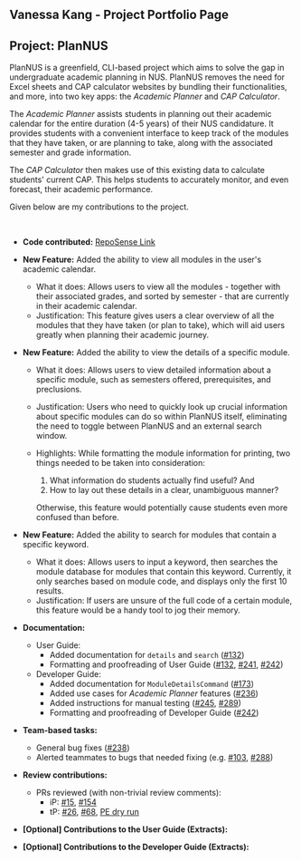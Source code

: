 ## Vanessa Kang - Project Portfolio Page

## Project: PlanNUS

PlanNUS is a greenfield, CLI-based project which aims to solve the gap in undergraduate academic planning in NUS. PlanNUS removes the need for Excel sheets and CAP calculator websites by bundling their functionalities, and more, into two key apps: the _Academic Planner_ and _CAP Calculator_.

The _Academic Planner_ assists students in planning out their academic calendar for the entire duration (4-5 years) of their NUS candidature. It provides students with a convenient interface to keep track of the modules that they have taken, or are planning to take, along with the associated semester and grade information. 

The _CAP Calculator_ then makes use of this existing data to calculate students' current CAP. This helps students to accurately monitor, and even forecast, their academic performance.

Given below are my contributions to the project.

<br>

- **Code contributed:** [RepoSense Link](https://nus-cs2113-ay2021s1.github.io/tp-dashboard/#breakdown=true&search=vanessa&sort=groupTitle&sortWithin=title&since=2020-09-27&timeframe=commit&mergegroup=&groupSelect=groupByRepos&checkedFileTypes=docs~functional-code~test-code~other&tabOpen=true&tabType=authorship&zFR=false&tabAuthor=vanessa-kang&tabRepo=AY2021S1-CS2113T-F12-1%2Ftp%5Bmaster%5D&authorshipIsMergeGroup=false&authorshipFileTypes=docs~functional-code~test-code~other)
- **New Feature:** Added the ability to view all modules in the user's academic calendar.
  - What it does: Allows users to view all the modules - together with their associated grades, and sorted by semester - that are currently in their academic calendar.
  - Justification: This feature gives users a clear overview of all the modules that they have taken (or plan to take), which will aid users greatly when planning their academic journey.
- **New Feature:** Added the ability to view the details of a specific module.
  
  - What it does: Allows users to view detailed information about a specific module, such as semesters offered, prerequisites, and preclusions.
  
  - Justification: Users who need to quickly look up crucial information about specific modules can do so within PlanNUS itself, eliminating the need to toggle between PlanNUS and an external search window.
  
  - Highlights: While formatting the module information for printing, two things needed to be taken into consideration: 
  
    1. What information do students actually find useful? And
    2. How to lay out these details in a clear, unambiguous manner?
  
    Otherwise, this feature would potentially cause students even more confused than before.
- **New Feature:** Added the ability to search for modules that contain a specific keyword.
  - What it does: Allows users to input a keyword, then searches the module database for modules that contain this keyword. Currently, it only searches based on module code, and displays only the first 10 results.
  - Justification: If users are unsure of the full code of a certain module, this feature would be a handy tool to jog their memory.
  
- **Documentation:**
  - User Guide:
    - Added documentation for `details` and `search` ([#132](https://github.com/AY2021S1-CS2113T-F12-1/tp/pull/132))
    - Formatting and proofreading of User Guide ([#132](https://github.com/AY2021S1-CS2113T-F12-1/tp/pull/132), [#241](https://github.com/AY2021S1-CS2113T-F12-1/tp/pull/241), [#242](https://github.com/AY2021S1-CS2113T-F12-1/tp/pull/242))
  - Developer Guide:
    - Added documentation for `ModuleDetailsCommand` ([#173](https://github.com/AY2021S1-CS2113T-F12-1/tp/pull/173))
    - Added use cases for _Academic Planner_ features ([#236](https://github.com/AY2021S1-CS2113T-F12-1/tp/pull/236))
    - Added instructions for manual testing ([#245](https://github.com/AY2021S1-CS2113T-F12-1/tp/pull/245), [#289](https://github.com/AY2021S1-CS2113T-F12-1/tp/pull/289))
    - Formatting and proofreading of Developer Guide ([#242](https://github.com/AY2021S1-CS2113T-F12-1/tp/pull/242))
- **Team-based tasks:**
  - General bug fixes ([#238](https://github.com/AY2021S1-CS2113T-F12-1/tp/pull/238))
  - Alerted teammates to bugs that needed fixing (e.g. [#103](https://github.com/AY2021S1-CS2113T-F12-1/tp/pull/103), [#288](https://github.com/AY2021S1-CS2113T-F12-1/tp/pull/288))
- **Review contributions:**
  - PRs reviewed (with non-trivial review comments): 
    - iP: [#15](https://github.com/nus-cs2113-AY2021S1/ip/pull/15), [#154](https://github.com/nus-cs2113-AY2021S1/ip/pull/154)
    - tP: [#26](https://github.com/nus-cs2113-AY2021S1/tp/pull/26), [#68](https://github.com/nus-cs2113-AY2021S1/tp/pull/68), [PE dry run](https://github.com/vanessa-kang/ped/issues)



- **[Optional] Contributions to the User Guide (Extracts):**
- **[Optional] Contributions to the Developer Guide (Extracts):**



